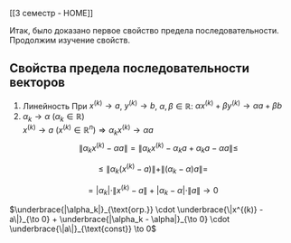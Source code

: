 [[3 семестр - HOME]]

Итак, было доказано первое свойство предела последовательности. Продолжим изучение свойств.
## Свойства предела последовательности векторов
1. Линейность При $x^{(k)} \to a$, $y^{(k)} \to b$, $\alpha, \beta \in \mathbb{R}$: $\alpha x^{(k)} + \beta y^{(k)} \to \alpha a + \beta b$
2.  $\alpha_k \to \alpha$ ($\alpha_k \in \mathbb{R}$)  
$x^{(k)} \to a\ (x^{(k)} \in \mathbb{R}^n)\Rightarrow\alpha_k x^{(k)} \to \alpha a$
$$
\|\alpha_k x^{(k)} - \alpha a\| = \|\alpha_k x^{(k)} - \alpha_k a + \alpha_k a - \alpha a\| \leq
$$

$$
\leq \|\alpha_k (x^{(k)} - a)\| + \|(\alpha_k - \alpha)a\| =
$$

$$
= |\alpha_k| \cdot \|x^{(k)} - a\| + |\alpha_k - \alpha| \cdot \|a\| \to 0
$$

$\underbrace{|\alpha_k|}_{\text{огр.}} \cdot \underbrace{\|x^{(k)} - a\|}_{\to 0} + \underbrace{|\alpha_k - \alpha|}_{\to 0} \cdot \underbrace{\|a\|}_{\text{const}} \to 0$